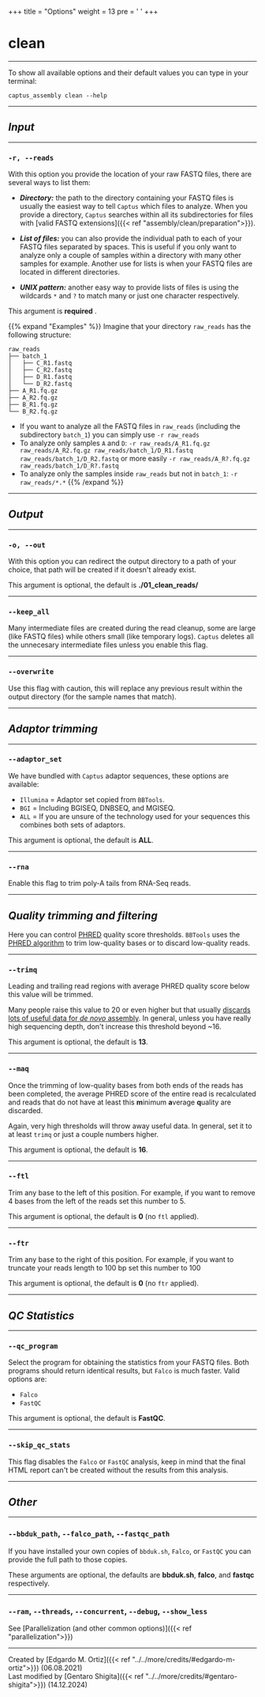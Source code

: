 +++
title = "Options"
weight = 13
pre = '<i class="fas fa-cog"></i> '
+++

# clean
___
To show all available options and their default values you can type in your terminal:
```console
captus_assembly clean --help
```

___
## *Input*
___
### **`-r, --reads`**
With this option you provide the location of your raw FASTQ files, there are several ways to list them:

- _**Directory:**_ the path to the directory containing your FASTQ files is usually the easiest way to tell `Captus` which files to analyze. When you provide a directory, `Captus` searches within all its subdirectories for files with [valid FASTQ extensions]({{< ref "assembly/clean/preparation">}}).

- _**List of files:**_ you can also provide the individual path to each of your FASTQ files separated by spaces. This is useful if you only want to analyze only a couple of samples within a directory with many other samples for example. Another use for lists is when your FASTQ files are located in different directories.

- _**UNIX pattern:**_ another easy way to provide lists of files is using the wildcards `*` and `?` to match many or just one character respectively.

This argument is **required** <i class="fas fa-exclamation-triangle"></i>.

{{% expand "Examples" %}}
Imagine that your directory `raw_reads` has the following structure:
```console
raw_reads
├── batch_1
│   ├── C_R1.fastq
│   ├── C_R2.fastq
│   ├── D_R1.fastq
│   └── D_R2.fastq
├── A_R1.fq.gz
├── A_R2.fq.gz
├── B_R1.fq.gz
└── B_R2.fq.gz
```
- If you want to analyze all the FASTQ files in `raw_reads` (including the subdirectory `batch_1`) you can simply use `-r raw_reads`
- To analyze only samples `A` and `D`: `-r raw_reads/A_R1.fq.gz raw_reads/A_R2.fq.gz raw_reads/batch_1/D_R1.fastq raw_reads/batch_1/D_R2.fastq` or more easily `-r raw_reads/A_R?.fq.gz raw_reads/batch_1/D_R?.fastq`
- To analyze only the samples inside `raw_reads` but not in `batch_1`: `-r raw_reads/*.*`
{{% /expand %}}
___
## *Output*
___
### **`-o, --out`**
With this option you can redirect the output directory to a path of your choice, that path will be created if it doesn't already exist.

This argument is optional, the default is **./01_clean_reads/**
___
### **`--keep_all`**
Many intermediate files are created during the read cleanup, some are large (like FASTQ files) while others small (like temporary logs). `Captus` deletes all the unnecesary intermediate files unless you enable this flag.
___
### **`--overwrite`**
Use this flag with caution, this will replace any previous result within the output directory (for the sample names that match).
___
## *Adaptor trimming*
___
### **`--adaptor_set`**
We have bundled with `Captus` adaptor sequences, these options are available:

- `Illumina` = Adaptor set copied from `BBTools`.
- `BGI` = Including BGISEQ, DNBSEQ, and MGISEQ.
- `ALL` = If you are unsure of the technology used for your sequences this combines both sets of adaptors.

This argument is optional, the default is **ALL**.
___
### **`--rna`**
Enable this flag to trim poly-A tails from RNA-Seq reads.
___
## *Quality trimming and filtering*
Here you can control [PHRED](https://drive5.com/usearch/manual/quality_score.html) quality score thresholds. `BBTools` uses the [PHRED algorithm](http://seqanswers.com/forums/showpost.php?p=144154&postcount=17) to trim low-quality bases or to discard low-quality reads.
___
### **`--trimq`**
Leading and trailing read regions with average PHRED quality score below this value will be trimmed.

Many people raise this value to 20 or even higher but that usually [discards lots of useful data for *de novo* assembly](https://www.biostars.org/p/124207/). In general, unless you have really high sequencing depth, don't increase this threshold beyond ~16.

This argument is optional, the default is **13**.
___
### **`--maq`**
Once the trimming of low-quality bases from both ends of the reads has been completed, the average PHRED score of the entire read is recalculated and reads that do not have at least this **m**inimum **a**verage **q**uality are discarded.

Again, very high thresholds will throw away useful data. In general, set it to at least `trimq` or just a couple numbers higher.

This argument is optional, the default is **16**.
___
### **`--ftl`**
Trim any base to the left of this position. For example, if you want to remove 4 bases from the left of the reads set this number to 5.

This argument is optional, the default is **0** (no `ftl` applied).
___
### **`--ftr`**
Trim any base to the right of this position. For example, if you want to truncate your reads length to 100 bp set this number to 100

This argument is optional, the default is **0** (no `ftr` applied).
___
## *QC Statistics*
___
### **`--qc_program`**
Select the program for obtaining the statistics from your FASTQ files. Both programs should return identical results, but `Falco` is much faster. Valid options are:
- `Falco`
- `FastQC`

This argument is optional, the default is **FastQC**.
___
### **`--skip_qc_stats`**
This flag disables the `Falco` or `FastQC` analysis, keep in mind that the final HTML report can't be created without the results from this analysis.
___
## *Other*
___
### **`--bbduk_path`**, **`--falco_path`**, **`--fastqc_path`**
If you have installed your own copies of `bbduk.sh`, `Falco`, or `FastQC` you can provide the full path to those copies.

These arguments are optional, the defaults are **bbduk.sh**, **falco**, and **fastqc** respectively.

___
### **`--ram`**, **`--threads`**, **`--concurrent`**, **`--debug`**, **`--show_less`**
See [Parallelization (and other common options)]({{< ref "parallelization">}})

___
Created by [Edgardo M. Ortiz]({{< ref "../../more/credits/#edgardo-m-ortiz">}}) (06.08.2021)  
Last modified by [Gentaro Shigita]({{< ref "../../more/credits/#gentaro-shigita">}}) (14.12.2024)
